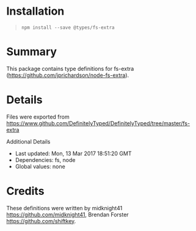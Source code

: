 # Installation
> `npm install --save @types/fs-extra`

# Summary
This package contains type definitions for fs-extra (https://github.com/jprichardson/node-fs-extra).

# Details
Files were exported from https://www.github.com/DefinitelyTyped/DefinitelyTyped/tree/master/fs-extra

Additional Details
 * Last updated: Mon, 13 Mar 2017 18:51:20 GMT
 * Dependencies: fs, node
 * Global values: none

# Credits
These definitions were written by midknight41 <https://github.com/midknight41>, Brendan Forster <https://github.com/shiftkey>.
